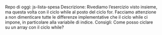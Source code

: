 Repo di oggi: js-lista-spesa
Descrizione: Rivediamo l’esercizio visto insieme, ma questa volta con il ciclo while al posto del ciclo for. 
Facciamo attenzione a non dimenticare tutte le differenze implementative che il ciclo while ci impone, in particolare alla variabile di indice.
Consigli: Come posso ciclare su un array con il ciclo while?
